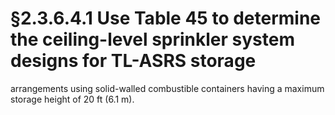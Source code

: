 # §2.3.6.4.1 Use Table 45 to determine the ceiling-level sprinkler system designs for TL-ASRS storage



arrangements using solid-walled combustible containers having a maximum storage height of 20 ft (6.1 m).